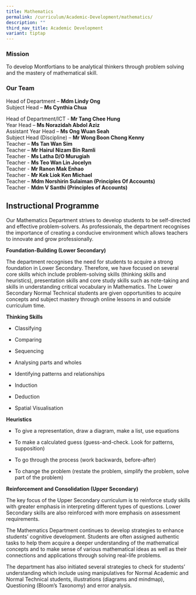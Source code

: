 ```yaml
---
title: Mathematics
permalink: /curriculum/Academic-Development/mathematics/
description: ""
third_nav_title: Academic Development
variant: tiptap
---
```

<h3>Mission</h3>
<p>To develop Montfortians to be analytical thinkers through problem solving
and the mastery of mathematical skill.</p>
<h3>Our Team</h3>
<p>Head of Department&nbsp;–&nbsp;<strong>Mdm Lindy Ong</strong>
<br>Subject Head – <strong>Ms Cynthia Chua</strong>
</p>
<p>Head of Department/ICT -<strong> Mr Tang Chee Hung</strong>
<br>Year Head – <strong>Ms Norazidah Abdol Aziz</strong>
<br>Assistant Year Head –&nbsp;<strong>Ms Ong Wuan Seah</strong>
<br>Subject Head (Discipline) –&nbsp;<strong>Mr Wong Boon Chong Kenny</strong>
<br>Teacher –&nbsp;<strong>Ms Tan Wan Sim</strong>
<br>Teacher –&nbsp;<strong>Mr Hairul Nizam Bin Ramli</strong>
<br>Teacher -&nbsp;<strong>Ms Latha D/O Murugiah</strong>
<br>Teacher -&nbsp;<strong>Ms Teo Wan Lin Jocelyn</strong>
<br>Teacher -&nbsp;<strong>Mr Ranon Mak Enhao</strong>
<br>Teacher -&nbsp;<strong>Mr Kek Liok Ken Michael</strong>
<br>Teacher –&nbsp;<strong>Mdm Norshirin Sulaiman (Principles Of Accounts)</strong>
<br>Teacher -&nbsp;<strong>Mdm V Santhi (Principles of Accounts)</strong>
</p>
<h2>Instructional Programme</h2>
<p>Our Mathematics Department strives to develop students to be self-directed
and effective problem-solvers. As professionals, the department recognises
the importance of creating a conducive environment which allows teachers
to innovate and grow professionally.</p>
<p><strong>Foundation-Building (Lower Secondary)</strong>
</p>
<p>The department recognises the need for students to acquire a strong foundation
in Lower Secondary. Therefore, we have focused on several core skills which
include problem-solving skills (thinking skills and heuristics), presentation
skills and core study skills such as note-taking and skills in understanding
critical vocabulary in Mathematics. The Lower Secondary Normal Technical
students are given opportunities to acquire concepts and subject mastery
through online lessons in and outside curriculum time.</p>
<p><strong>Thinking Skills</strong>
</p>
<ul data-tight="true" class="tight">
<li>
<p>Classifying</p>
</li>
<li>
<p>Comparing</p>
</li>
<li>
<p>Sequencing</p>
</li>
<li>
<p>Analysing parts and wholes</p>
</li>
<li>
<p>Identifying patterns and relationships</p>
</li>
<li>
<p>Induction</p>
</li>
<li>
<p>Deduction</p>
</li>
<li>
<p>Spatial Visualisation</p>
</li>
</ul>
<p><strong>Heuristics</strong>
</p>
<ul data-tight="true" class="tight">
<li>
<p>To give a representation, draw a diagram, make a list, use equations</p>
</li>
<li>
<p>To make a calculated guess (guess-and-check. Look for patterns, supposition)</p>
</li>
<li>
<p>To go through the process (work backwards, before-after)</p>
</li>
<li>
<p>To change the problem (restate the problem, simplify the problem, solve
part of the problem)</p>
</li>
</ul>
<p><strong>Reinforcement and Consolidation (Upper Secondary)</strong>
</p>
<p>The key focus of the Upper Secondary curriculum is to reinforce study
skills with greater emphasis in interpreting different types of questions.
Lower Secondary skills are also reinforced with more emphasis on assessment
requirements.</p>
<p>The Mathematics Department continues to develop strategies to enhance
students’ cognitive development. Students are often assigned authentic
tasks to help them acquire a deeper understanding of the mathematical concepts
and to make sense of various mathematical ideas as well as their connections
and applications through solving real-life problems.</p>
<p>The department has also initiated several strategies to check for students’
understanding which include using manipulatives for Normal Academic and
Normal Technical students, illustrations (diagrams and mindmap), Questioning
(Bloom’s Taxonomy) and error analysis.</p>